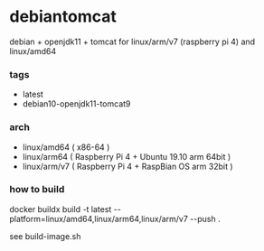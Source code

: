 # debiantomcat

debian + openjdk11 + tomcat for linux/arm/v7 (raspberry pi 4) and linux/amd64

### tags

* latest
* debian10-openjdk11-tomcat9

### arch

* linux/amd64 ( x86-64 )
* linux/arm64 ( Raspberry Pi 4 + Ubuntu 19.10 arm 64bit )
* linux/arm/v7 ( Raspberry Pi 4 + RaspBian OS arm 32bit )

### how to build

docker buildx build -t latest --platform=linux/amd64,linux/arm64,linux/arm/v7 --push .

see build-image.sh


